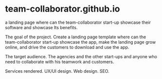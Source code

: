# team-collaborator.github.io
a landing page where can the team-collaborator start-up showcase their software and showcase Its benefits.

The goal of the project.
Create a landing page template where can the team-collaborator start-up showcase the app, make the landing page grow online, and drive the customers to download and use the app.

The target audience.
The agencies and the other start-ups and anyone who need to collaborate with his teamwork and customers.

Services rendered.
UX/UI design.
Web design.
SEO.
